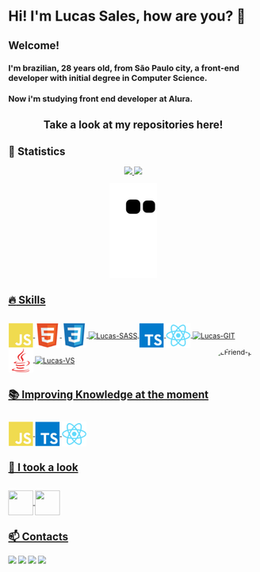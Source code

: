 # Hi! I'm Lucas Sales, how are you? 👋

## Welcome!

### I'm brazilian, 28 years old, from São Paulo city, a front-end developer with initial degree in Computer Science.
### Now i'm studying front end developer at Alura.

<div align='center'>
  <h2>
    <a
    target="_blank"
    style="text-decoration: none"
    href="https://github.com/lfriiend?tab=stars"
    >Take a look at my repositories here!</a>
  </h2>
</div>

## :rocket: Statistics
<div align="center">
  <a href="https://github.com/lfriiend">
  <img height="180em" src="https://github-readme-stats.vercel.app/api?username=lfriiend&show_icons=true&theme=dark&include_all_commits=true&count_private=true"/>
  <img height="180em" src="https://github-readme-stats.vercel.app/api/top-langs/?username=lfriiend&layout=compact&langs_count=7&theme=dark"/>
    
  ![Snake animation](https://github.com/lfriiend/lfriiend/blob/output/github-contribution-grid-snake.svg)
    
</div>
  
 ## :fire: Skills
  <div style="display: inline_block"><br>
  <img align="center" alt="Lucas-Js" height="50" width="50" src="https://raw.githubusercontent.com/devicons/devicon/master/icons/javascript/javascript-plain.svg">
  <img align="center" alt="Lucas-HTML" height="50" width="50" src="https://raw.githubusercontent.com/devicons/devicon/master/icons/html5/html5-original.svg">
  <img align="center" alt="Lucas-CSS" height="50" width="50" src="https://raw.githubusercontent.com/devicons/devicon/master/icons/css3/css3-original.svg">
  <img align="center" alt="Lucas-SASS"  height="50" width="50" src="https://cdn.jsdelivr.net/gh/devicons/devicon/icons/sass/sass-original.svg" />
  <img align="center" alt="Lucas-TS" height="50" width="50" src="https://raw.githubusercontent.com/devicons/devicon/master/icons/typescript/typescript-original.svg">
  <img align="center" alt="Lucas-REACT" height="50" width="50" src="https://raw.githubusercontent.com/devicons/devicon/master/icons/react/react-original.svg">
  <img align="center" alt="Lucas-GIT"  height="50" width="50" src="https://cdn.jsdelivr.net/gh/devicons/devicon/icons/git/git-original.svg" />
  <img align="center" alt="Lucas-JAVA" height="50" width="50" src="https://raw.githubusercontent.com/devicons/devicon/master/icons/java/java-plain.svg">
  <img align="center" alt="Lucas-VS"  height="50" width="50" src="https://user-images.githubusercontent.com/108142878/188039955-d02f0029-b2d6-4101-85d3-25a28baae374.png"/>
  <img align="right" alt="LFriend-pic" height="150" style="border-radius:50px;" src="https://media.discordapp.net/attachments/846274310615465985/978869026619027526/2ac.jpg">
</div>
  
  ## 📚 Improving Knowledge at the moment
  <div style="display: inline_block"><br>
  <img align="center" alt="Lucas-Js" height="50" width="50" src="https://raw.githubusercontent.com/devicons/devicon/master/icons/javascript/javascript-plain.svg">
  <img align="center" alt="Lucas-TS" height="50" width="50" src="https://raw.githubusercontent.com/devicons/devicon/master/icons/typescript/typescript-original.svg">
  <img align="center" alt="Lucas-REACT" height="50" width="50" src="https://raw.githubusercontent.com/devicons/devicon/master/icons/react/react-original.svg">
  </div>
  
  <div> 
    
  ## 👀 I took a look
  <div style="display: inline_block"><br>
  <img align="center"  height="50" width="50" src="https://user-images.githubusercontent.com/108142878/193302675-d7113fb4-a808-49f5-9465-ccf18cf31cfb.png"/>
  <img align="center" height="50" width="50" src="https://cdn.jsdelivr.net/gh/devicons/devicon/icons/jest/jest-plain.svg" />    
  </div>
    
  ## 📫 Contacts  
  <a href="https://instagram.com/nao_eo_lucas" target="_blank"><img src="https://img.shields.io/badge/-Instagram-%23E4405F?style=for-the-badge&logo=instagram&logoColor=white" target="_blank"></a>
 <a href="https://discord.gg/WmzdadBQ" target="_blank"><img src="https://img.shields.io/badge/Discord-7289DA?style=for-the-badge&logo=discord&logoColor=white" target="_blank"></a> 
  <a href = "mailto:lucas.salles.oliveira@gmail.com"><img src="https://img.shields.io/badge/-Gmail-%23333?style=for-the-badge&logo=gmail&logoColor=white" target="_blank"></a>
  <a href="https://www.linkedin.com/in/lucas-sales-oliveira-4b58073b/" target="_blank"><img src="https://img.shields.io/badge/-LinkedIn-%230077B5?style=for-the-badge&logo=linkedin&logoColor=white" target="_blank"></a> 

</div>
